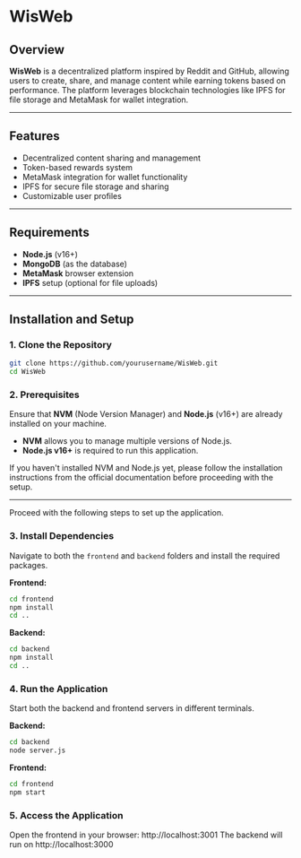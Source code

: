 # WisWeb

## Overview

**WisWeb** is a decentralized platform inspired by Reddit and GitHub, allowing users to create, share, and manage content while earning tokens based on performance. The platform leverages blockchain technologies like IPFS for file storage and MetaMask for wallet integration.

---

## Features

- Decentralized content sharing and management
- Token-based rewards system
- MetaMask integration for wallet functionality
- IPFS for secure file storage and sharing
- Customizable user profiles

---

## Requirements

- **Node.js** (v16+)
- **MongoDB** (as the database)
- **MetaMask** browser extension
- **IPFS** setup (optional for file uploads)

---

## Installation and Setup

### 1. Clone the Repository
```bash
git clone https://github.com/yourusername/WisWeb.git
cd WisWeb
```

### 2. Prerequisites

Ensure that **NVM** (Node Version Manager) and **Node.js** (v16+) are already installed on your machine.

- **NVM** allows you to manage multiple versions of Node.js.
- **Node.js v16+** is required to run this application.

If you haven't installed NVM and Node.js yet, please follow the installation instructions from the official documentation before proceeding with the setup.

---

Proceed with the following steps to set up the application.

### 3. Install Dependencies
Navigate to both the `frontend` and `backend` folders and install the required packages.

**Frontend:**
```bash
cd frontend
npm install
cd ..
```

**Backend:**
```bash
cd backend
npm install
cd .. 
```

### 4. Run the Application
Start both the backend and frontend servers in different terminals.

**Backend:**
```bash
cd backend
node server.js
```
**Frontend:**
```bash
cd frontend
npm start
```

### 5. Access the Application
Open the frontend in your browser: http://localhost:3001
The backend will run on http://localhost:3000



